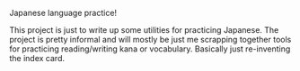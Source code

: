 Japanese language practice! 

This project is just to write up some utilities for practicing Japanese. The project is pretty 
informal and will mostly be just me scrapping together tools for practicing reading/writing kana 
or vocabulary. Basically just re-inventing the index card. 